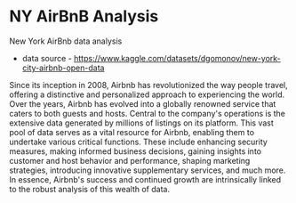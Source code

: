 # NY AirBnB Analysis
New York AirBnb data analysis
- data source - https://www.kaggle.com/datasets/dgomonov/new-york-city-airbnb-open-data
  
Since its inception in 2008, Airbnb has revolutionized the way people travel, offering a distinctive and personalized approach to experiencing the world. Over the years, Airbnb has evolved into a globally renowned service that caters to both guests and hosts. Central to the company's operations is the extensive data generated by millions of listings on its platform. This vast pool of data serves as a vital resource for Airbnb, enabling them to undertake various critical functions. These include enhancing security measures, making informed business decisions, gaining insights into customer and host behavior and performance, shaping marketing strategies, introducing innovative supplementary services, and much more. In essence, Airbnb's success and continued growth are intrinsically linked to the robust analysis of this wealth of data.
